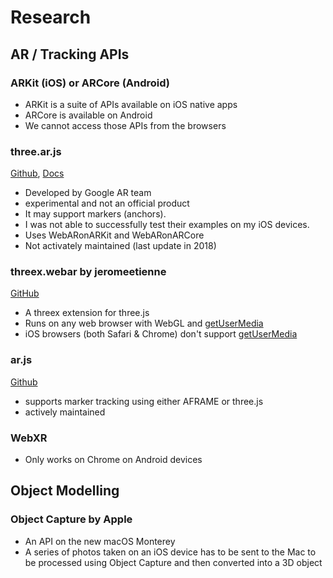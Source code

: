 # Research

## AR / Tracking APIs
### ARKit (iOS) or ARCore (Android)
- ARKit is a suite of APIs available on iOS native apps
- ARCore is available on Android
- We cannot access those APIs from the browsers

### three.ar.js 
[Github](https://github.com/google-ar/three.ar.js), [Docs](https://github.com/google-ar/three.ar.js/blob/master/API.md)
- Developed by Google AR team
- experimental and not an official product 
- It may support markers (anchors). 
- I was not able to successfully test their examples on my iOS devices.
- Uses WebARonARKit and WebARonARCore
- Not activately maintained (last update in 2018)

### threex.webar by jeromeetienne
[GitHub](https://github.com/jeromeetienne/threex.webar)
- A threex extension for three.js
- Runs on any web browser with WebGL and [getUserMedia](http://caniuse.com/#feat=stream)
- iOS browsers (both Safari & Chrome) don't support [getUserMedia](http://caniuse.com/#feat=stream)

### ar.js
[Github](https://github.com/AR-js-org/AR.js)
- supports marker tracking using either AFRAME or three.js
- actively maintained

### WebXR
- Only works on Chrome on Android devices

## Object Modelling
### Object Capture by Apple
- An API on the new macOS Monterey
- A series of photos taken on an iOS device has to be sent to the Mac to be processed using Object Capture and then converted into a 3D object
